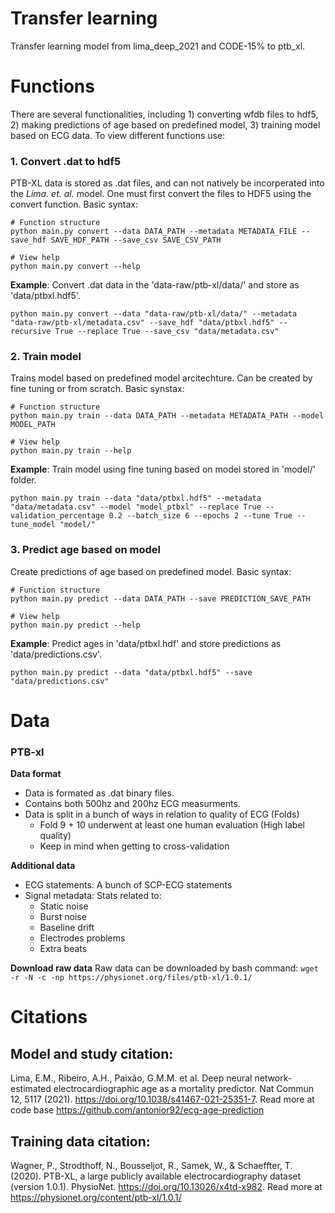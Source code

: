 # Transfer learning
Transfer learning model from lima_deep_2021 and CODE-15% to ptb_xl.

# Functions
There are several functionalities, including 1) converting wfdb files to hdf5, 2) making predictions of age based on predefined model, 3) training model based on ECG data. To view different functions use:



### 1. Convert .dat to hdf5
PTB-XL data is stored as .dat files, and can not natively be incorperated into the <em>Lima. et. al.</em> model. One must first convert the files to HDF5 using the convert function. Basic syntax: 
```
# Function structure
python main.py convert --data DATA_PATH --metadata METADATA_FILE --save_hdf SAVE_HDF_PATH --save_csv SAVE_CSV_PATH

# View help
python main.py convert --help
```

**Example**: Convert .dat data in the 'data-raw/ptb-xl/data/' and store as 'data/ptbxl.hdf5'.
```
python main.py convert --data "data-raw/ptb-xl/data/" --metadata "data-raw/ptb-xl/metadata.csv" --save_hdf "data/ptbxl.hdf5" --recursive True --replace True --save_csv "data/metadata.csv"
```
### 2. Train model
Trains model based on predefined model arcitechture. Can be created by fine tuning or from scratch. Basic synstax:

```
# Function structure
python main.py train --data DATA_PATH --metadata METADATA_PATH --model MODEL_PATH

# View help
python main.py train --help
```

**Example**: Train model using fine tuning based on model stored in 'model/' folder.
```
python main.py train --data "data/ptbxl.hdf5" --metadata "data/metadata.csv" --model "model_ptbxl" --replace True --validation_percentage 0.2 --batch_size 6 --epochs 2 --tune True --tune_model "model/"
```

### 3. Predict age based on model
Create predictions of age based on predefined model. Basic syntax:
```
# Function structure
python main.py predict --data DATA_PATH --save PREDICTION_SAVE_PATH

# View help
python main.py predict --help
```

**Example**: Predict ages in 'data/ptbxl.hdf' and store predictions as 'data/predictions.csv'.
```
python main.py predict --data "data/ptbxl.hdf5" --save "data/predictions.csv"
```



# Data
### PTB-xl
**Data format**
* Data is formated as .dat binary files.
* Contains both 500hz and 200hz ECG measurments.
* Data is split in a bunch of ways in relation to quality of ECG (Folds)
  * Fold 9 + 10 underwent at least one human evaluation (High label quality)
  * Keep in mind when getting to cross-validation

**Additional data**
* ECG statements: A bunch of SCP-ECG statements
* Signal metadata: Stats related to:
  * Static noise
  * Burst noise
  * Baseline drift
  * Electrodes problems 
  * Extra beats

**Download raw data**
Raw data can be downloaded by bash command:
`wget -r -N -c -np https://physionet.org/files/ptb-xl/1.0.1/`

# Citations
## Model and study citation:
Lima, E.M., Ribeiro, A.H., Paixão, G.M.M. et al. Deep neural network-estimated electrocardiographic age as a mortality predictor. Nat Commun 12, 5117 (2021). https://doi.org/10.1038/s41467-021-25351-7. 
Read more at code base https://github.com/antonior92/ecg-age-prediction

## Training data citation:
Wagner, P., Strodthoff, N., Bousseljot, R., Samek, W., & Schaeffter, T. (2020). PTB-XL, a large publicly available electrocardiography dataset (version 1.0.1). PhysioNet. https://doi.org/10.13026/x4td-x982.
Read more at https://physionet.org/content/ptb-xl/1.0.1/
